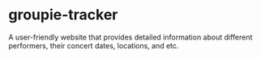 # groupie-tracker
A user-friendly website that provides detailed information about different performers, their concert dates, locations, and etc.
